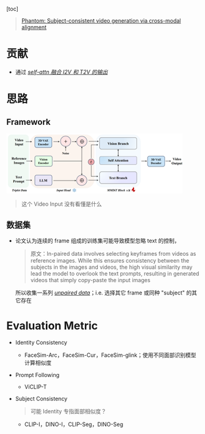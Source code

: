 [toc]

> [Phantom: Subject-consistent video generation via cross-modal alignment](https://arxiv.org/abs/2502.11079)

# 贡献

- 通过 <u>*self-attn 融合 I2V 和 T2V 的输出*</u>





# 思路

## Framework

<img src="assets/image-20250302232510488.png" alt="image-20250302232510488" style="zoom:45%;" />

> 这个 Video Input 没有看懂是什么



## 数据集

- 论文认为连续的 frame 组成的训练集可能导致模型忽略 text 的控制，

  > 原文：In-paired data involves selecting keyframes from videos as reference images. While this ensures consistency between the subjects in the images and videos, the high visual similarity may lead the model to overlook the text prompts, resulting in generated videos that simply copy-paste the input images

  所以收集一系列 <u>*unpaired data*</u>；i.e. 选择其它 frame 或同种 "subject" 的其它存在





# Evaluation Metric

- Identity Consistency

  - FaceSim-Arc，FaceSim-Cur，FaceSim-glink；使用不同面部识别模型计算相似度

- Prompt Following

  - ViCLIP-T

- Subject Consistency

  > 可能 Identity 专指面部相似度？

  - CLIP-I，DINO-I，CLIP-Seg，DINO-Seg